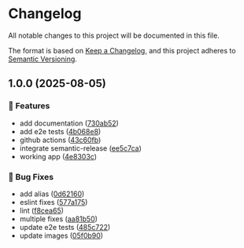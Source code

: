 # Changelog

All notable changes to this project will be documented in this file.

The format is based on [Keep a Changelog](https://keepachangelog.com/en/1.0.0/),
and this project adheres to [Semantic Versioning](https://semver.org/spec/v2.0.0.html).

## 1.0.0 (2025-08-05)

### 🚀 Features

- add documentation ([730ab52](https://github.com/d0whc3r/statsig-devtools/commit/730ab5265192a9c28852da349d022e825e10b67e))
- add e2e tests ([4b068e8](https://github.com/d0whc3r/statsig-devtools/commit/4b068e8922c56cd566a45b8074c23d97e0914aa8))
- github actions ([43c60fb](https://github.com/d0whc3r/statsig-devtools/commit/43c60fbe3c48b87a34d613e7eb8bee56a6835ecf))
- integrate semantic-release ([ee5c7ca](https://github.com/d0whc3r/statsig-devtools/commit/ee5c7cace392efb545ba62e178b1a13ff9185871))
- working app ([4e8303c](https://github.com/d0whc3r/statsig-devtools/commit/4e8303c15a8484d6d601373cda3ad13acc409ec7))

### 🐛 Bug Fixes

- add alias ([0d62160](https://github.com/d0whc3r/statsig-devtools/commit/0d6216024dbb6b4219a5d73064f6f220bdc056ed))
- eslint fixes ([577a175](https://github.com/d0whc3r/statsig-devtools/commit/577a1750821d93dc50d7502d7294e826e4ad67a9))
- lint ([f8cea65](https://github.com/d0whc3r/statsig-devtools/commit/f8cea65104ee59de211e88efcb6828a7fb907d92))
- multiple fixes ([aa81b50](https://github.com/d0whc3r/statsig-devtools/commit/aa81b50bebc1aae8ecddb58930cc8465a7ab7eae))
- update e2e tests ([485c722](https://github.com/d0whc3r/statsig-devtools/commit/485c722dc7e6aa2e0f02e74907ac2ceeec478faf))
- update images ([05f0b90](https://github.com/d0whc3r/statsig-devtools/commit/05f0b908fdb4fc4861ae57e94a70a350e7dbae47))
